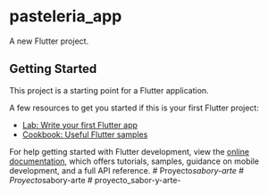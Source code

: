 # pasteleria_app

A new Flutter project.

## Getting Started

This project is a starting point for a Flutter application.

A few resources to get you started if this is your first Flutter project:

- [Lab: Write your first Flutter app](https://docs.flutter.dev/get-started/codelab)
- [Cookbook: Useful Flutter samples](https://docs.flutter.dev/cookbook)

For help getting started with Flutter development, view the
[online documentation](https://docs.flutter.dev/), which offers tutorials,
samples, guidance on mobile development, and a full API reference.
#   P r o y e c t o _ s a b o r y - a r t e  
 #   P r o y e c t o _ s a b o r y - a r t e  
 #   p r o y e c t o _ s a b o r - y - a r t e -  
 